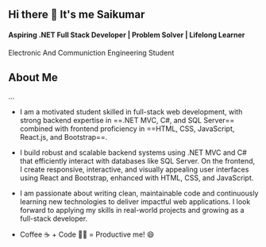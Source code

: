 ## Hi there 👋 It's me Saikumar
#### Aspiring .NET Full Stack Developer | Problem Solver | Lifelong Learner

Electronic And Communiction Engineering Student

## About Me
...
- I am a motivated student skilled in full-stack web development, with strong backend expertise in  ==.NET MVC, C#, and SQL Server==  combined with frontend proficiency in ==HTML, CSS, JavaScript, React.js, and
Bootstrap==.

- I build robust and scalable backend systems using .NET MVC and C# that efficiently interact with databases like SQL Server. On the frontend, I create responsive, interactive, and visually appealing user interfaces using React and Bootstrap, enhanced with HTML, CSS, and JavaScript.

- I am passionate about writing clean, maintainable code and continuously learning new technologies to deliver impactful web applications. I look forward to applying my skills in real-world projects and growing as a full-stack developer.

- Coffee ☕ + Code 👨‍💻 = Productive me! 😄
